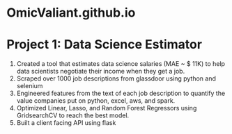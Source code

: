# OmicValiant.github.io
# Project 1: Data Science Estimator
1. Created a tool that estimates data science salaries (MAE ~ $ 11K) to help data scientists negotiate their income when they get a job.
2. Scraped over 1000 job descriptions from glassdoor using python and selenium
3. Engineered features from the text of each job description to quantify the value companies put on python, excel, aws, and spark.
4. Optimized Linear, Lasso, and Random Forest Regressors using GridsearchCV to reach the best model.
5. Built a client facing API using flask
